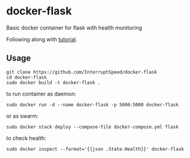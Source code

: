 # docker-flask
Basic docker container for flask with health monitoring

Following along with [tutorial](https://howchoo.com/devops/how-to-add-a-health-check-to-your-docker-container).

## Usage
```
git clone https://github.com/InterruptSpeed/docker-flask
cd docker-flask
sudo docker build -t docker-flask .
```

to run container as daemon:
```
sudo docker run -d --name docker-flask -p 5000:5000 docker-flask
```

or as swarm:
```
sudo docker stack deploy --compose-file docker-compose.yml flask
```

to check health:

```
sudo docker inspect --format='{{json .State.Health}}' docker-flask
```
